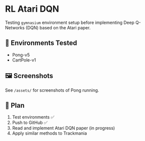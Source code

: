 # RL Atari DQN

Testing `gymnasium` environment setup before implementing Deep Q-Networks (DQN) based on the Atari paper.

## 🧪 Environments Tested

- Pong-v5
- CartPole-v1

## 🖼️ Screenshots

See `/assets/` for screenshots of Pong running.

## 🚀 Plan

1. Test environments ✅
2. Push to GitHub ✅
3. Read and implement Atari DQN paper (in progress)
4. Apply similar methods to Trackmania
